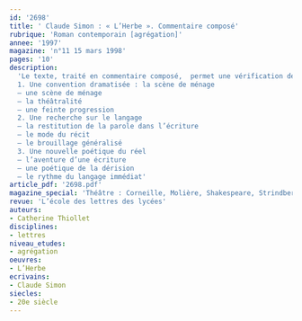 ```yaml
---
id: '2698'
title: ' Claude Simon : « L’Herbe ». Commentaire composé'
rubrique: 'Roman contemporain [agrégation]'
annee: '1997'
magazine: 'n°11 15 mars 1998'
pages: '10'
description: 
  'Le texte, traité en commentaire composé,  permet une vérification des connaissances sur l’énonciation, l’insertion du discours dans le récit, et soulève la question de la «mimesis» de la parole dans l’écriture.
  1. Une convention dramatisée : la scène de ménage
  – une scène de ménage
  – la théâtralité
  – une feinte progression
  2. Une recherche sur le langage
  – la restitution de la parole dans l’écriture
  – le mode du récit
  – le brouillage généralisé
  3. Une nouvelle poétique du réel
  – l’aventure d’une écriture
  – une poétique de la dérision
  – le rythme du langage immédiat'
article_pdf: '2698.pdf'
magazine_special: 'Théâtre : Corneille, Molière, Shakespeare, Strindberg'
revue: 'L’école des lettres des lycées'
auteurs:
- Catherine Thiollet
disciplines:
- lettres
niveau_etudes:
- agrégation
oeuvres:
- L’Herbe
ecrivains:
- Claude Simon
siecles:
- 20e siècle
---
```


